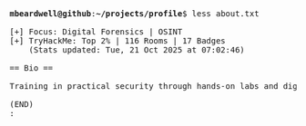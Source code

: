 <pre>

<strong>mbeardwell@github</strong>:<strong>~/projects/profile</strong>$ less about.txt

[+] Focus: Digital Forensics | OSINT
[+] TryHackMe: Top 2% | 116 Rooms | 17 Badges
    (Stats updated: Tue, 21 Oct 2025 at 07:02:46)

== Bio ==

Training in practical security through hands-on labs and digital investigations.

(END)
:
</pre>
